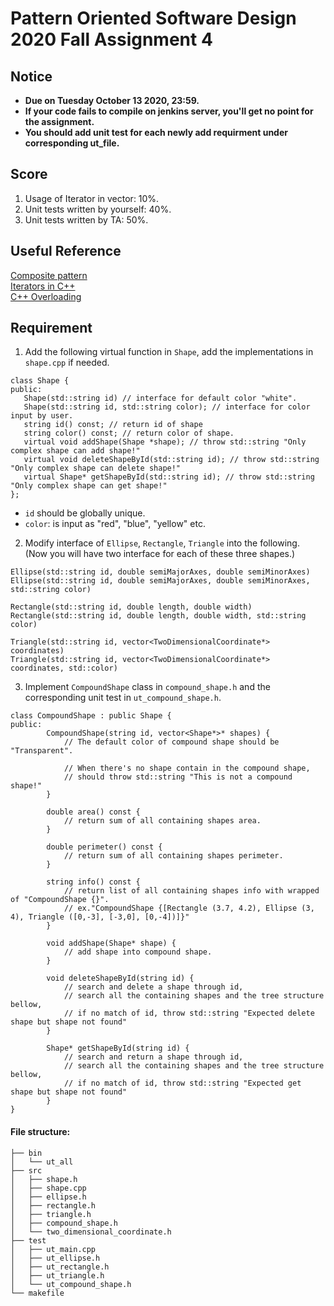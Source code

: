 # **Pattern Oriented Software Design 2020 Fall Assignment 4**  

## **Notice**  
* **Due on Tuesday October 13 2020, 23:59.**  
* **If your code fails to compile on jenkins server, you'll get no point for the assignment.**  
* **You should add unit test for each newly add requirment under corresponding ut_file.**  

## **Score**
1. Usage of Iterator in vector: 10%.  
2. Unit tests written by yourself: 40%.  
3. Unit tests written by TA: 50%.  

## **Useful Reference**  
[Composite pattern](https://en.wikipedia.org/wiki/Composite_pattern)  
[Iterators in C++](geeksforgeeks.org/iterators-c-stl/)  
[C++ Overloading](https://www.tutorialspoint.com/cplusplus/cpp_overloading.htm)  

## **Requirement**   

1. Add the following virtual function in `Shape`, add the implementations in `shape.cpp` if needed.   
 ```
class Shape {
public:
    Shape(std::string id) // interface for default color "white".
    Shape(std::string id, std::string color); // interface for color input by user.
    string id() const; // return id of shape
    string color() const; // return color of shape.
    virtual void addShape(Shape *shape); // throw std::string "Only complex shape can add shape!"
    virtual void deleteShapeById(std::string id); // throw std::string "Only complex shape can delete shape!"
    virtual Shape* getShapeById(std::string id); // throw std::string "Only complex shape can get shape!"
};
```
*  `id` should be globally unique.
*  `color`: is input as "red", "blue", "yellow" etc.

2. Modify interface of `Ellipse`, `Rectangle`, `Triangle` into the following.  
   (Now you will have two interface for each of these three shapes.)

```
Ellipse(std::string id, double semiMajorAxes, double semiMinorAxes) 
Ellipse(std::string id, double semiMajorAxes, double semiMinorAxes, std::string color)

Rectangle(std::string id, double length, double width)
Rectangle(std::string id, double length, double width, std::string color)

Triangle(std::string id, vector<TwoDimensionalCoordinate*> coordinates)
Triangle(std::string id, vector<TwoDimensionalCoordinate*> coordinates, std::color)
```

3. Implement `CompoundShape` class in `compound_shape.h` and the corresponding unit test in `ut_compound_shape.h`.  
```
class CompoundShape : public Shape {
public:
        CompoundShape(string id, vector<Shape*>* shapes) {
            // The default color of compound shape should be "Transparent".
            
            // When there's no shape contain in the compound shape,
            // should throw std::string "This is not a compound shape!"
        }

        double area() const {
            // return sum of all containing shapes area.
        }

        double perimeter() const { 
            // return sum of all containing shapes perimeter.
        }
    
        string info() const {
            // return list of all containing shapes info with wrapped of "CompoundShape {}".
            // ex."CompoundShape {[Rectangle (3.7, 4.2), Ellipse (3, 4), Triangle ([0,-3], [-3,0], [0,-4])]}"
        }
        
        void addShape(Shape* shape) {
            // add shape into compound shape.
        }
        
        void deleteShapeById(string id) {
            // search and delete a shape through id,
            // search all the containing shapes and the tree structure bellow,
            // if no match of id, throw std::string "Expected delete shape but shape not found"
        }
        
        Shape* getShapeById(string id) {
            // search and return a shape through id,
            // search all the containing shapes and the tree structure bellow,
            // if no match of id, throw std::string "Expected get shape but shape not found"
        }
}
```

#### File structure:
```
├── bin
│   └── ut_all
├── src
│   ├── shape.h
│   ├── shape.cpp
│   ├── ellipse.h
│   ├── rectangle.h
│   ├── triangle.h
│   ├── compound_shape.h
│   └── two_dimensional_coordinate.h
├── test
│   ├── ut_main.cpp
│   ├── ut_ellipse.h
│   ├── ut_rectangle.h
│   ├── ut_triangle.h
│   └── ut_compound_shape.h
└── makefile

```